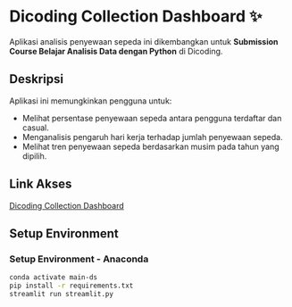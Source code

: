 # Dicoding Collection Dashboard ✨

Aplikasi analisis penyewaan sepeda ini dikembangkan untuk **Submission Course Belajar Analisis Data dengan Python** di Dicoding.

## Deskripsi
Aplikasi ini memungkinkan pengguna untuk:
- Melihat persentase penyewaan sepeda antara pengguna terdaftar dan casual.
- Menganalisis pengaruh hari kerja terhadap jumlah penyewaan sepeda.
- Melihat tren penyewaan sepeda berdasarkan musim pada tahun yang dipilih.
  
## Link Akses
[Dicoding Collection Dashboard](https://silvi04bike.streamlit.app/)

## Setup Environment
### Setup Environment - Anaconda
```bash
conda activate main-ds
pip install -r requirements.txt
streamlit run streamlit.py

